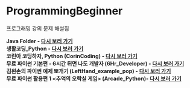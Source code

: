 # ProgrammingBeginner
프로그래밍 강의 문제 해설집

**Java Folder - [다시 보러 가기](https://edu.goorm.io/learn/lecture/12243/%ED%95%9C-%EB%88%88%EC%97%90-%EB%81%9D%EB%82%B4%EB%8A%94-%EC%9E%90%EB%B0%94-%EA%B8%B0%EC%B4%88)**
\
**생활코딩_Python - [다시 보러 가기](https://edu.goorm.io/learn/lecture/44/%EB%B0%94%EB%A1%9C%EC%8B%A4%EC%8A%B5-%EC%83%9D%ED%99%9C%EC%BD%94%EB%94%A9-%ED%8C%8C%EC%9D%B4%EC%8D%AC-python)**
\
**코린아 코딩하자, Python (CorinCoding) - [다시 보러 가기](https://edu.goorm.io/learn/lecture/21975/%EC%BD%94%EB%A6%B0%EC%95%84-%EC%BD%94%EB%94%A9%ED%95%98%EC%9E%90-with-%ED%8C%8C%EC%9D%B4%EC%8D%AC)**
\
**무료 파이썬 기본편 - 6시간 뒤면 나도 개발자 (6Hr_Developer) - [다시 보러 가기](https://edu.goorm.io/learn/lecture/19917/%EB%AC%B4%EB%A3%8C-%ED%8C%8C%EC%9D%B4%EC%8D%AC-%EA%B8%B0%EB%B3%B8%ED%8E%B8-6%EC%8B%9C%EA%B0%84-%EB%92%A4%EB%A9%B4-%EB%82%98%EB%8F%84-%EA%B0%9C%EB%B0%9C%EC%9E%90)**
\
**김왼손의 파이썬 예제 뽀개기 (LeftHand_example_pop) - [다시 보러 가기](https://edu.goorm.io/learn/lecture/11205/%EA%B9%80%EC%99%BC%EC%86%90%EC%9D%98-%ED%8C%8C%EC%9D%B4%EC%8D%AC-%EC%98%88%EC%A0%9C-%EB%BD%80%EA%B0%9C%EA%B8%B0)**
\
**무료 파이썬 활용편 1 <추억의 오락실 게임> (Arcade_Python)- [다시 보러 가기](https://edu.goorm.io/learn/lecture/21001/%EB%AC%B4%EB%A3%8C-%ED%8C%8C%EC%9D%B4%EC%8D%AC-%ED%99%9C%EC%9A%A9%ED%8E%B81-%EC%B6%94%EC%96%B5%EC%9D%98-%EC%98%A4%EB%9D%BD%EC%8B%A4-%EA%B2%8C%EC%9E%84-%EB%A7%8C%EB%93%A4%EA%B8%B0)**

